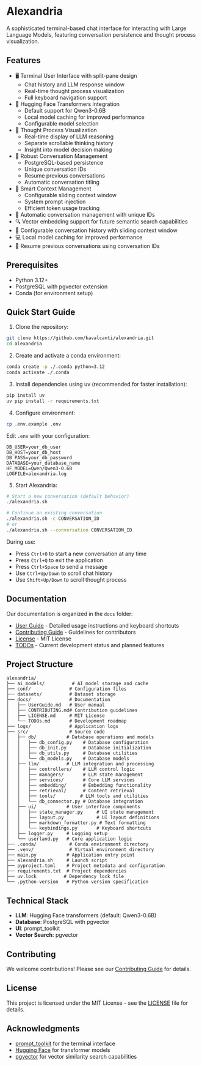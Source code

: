# Alexandria

A sophisticated terminal-based chat interface for interacting with Large Language Models, featuring conversation persistence and thought process visualization.

## Features

- 🖥️ Terminal User Interface with split-pane design
  - Chat history and LLM response window
  - Real-time thought process visualization
  - Full keyboard navigation support
- 🤖 Hugging Face Transformers Integration
  - Default support for Qwen3-0.6B
  - Local model caching for improved performance
  - Configurable model selection
- 💭 Thought Process Visualization
  - Real-time display of LLM reasoning
  - Separate scrollable thinking history
  - Insight into model decision making
- 💾 Robust Conversation Management
  - PostgreSQL-based persistence
  - Unique conversation IDs
  - Resume previous conversations
  - Automatic conversation titling
- 📜 Smart Context Management
  - Configurable sliding context window
  - System prompt injection
  - Efficient token usage tracking
- 🔄 Automatic conversation management with unique IDs
- 🔍 Vector embedding support for future semantic search capabilities
- 📜 Configurable conversation history with sliding context window
- 💻 Local model caching for improved performance
- 🔄 Resume previous conversations using conversation IDs

## Prerequisites

- Python 3.12+
- PostgreSQL with pgvector extension
- Conda (for environment setup)

## Quick Start Guide

1. Clone the repository:
```bash
git clone https://github.com/kavalcanti/alexandria.git
cd alexandria
```

2. Create and activate a conda environment:
```bash
conda create -p ./.conda python=3.12
conda activate ./.conda
```

3. Install dependencies using uv (recommended for faster installation):
```bash
pip install uv
uv pip install -r requirements.txt
```

4. Configure environment:
```bash
cp .env.example .env
```

Edit `.env` with your configuration:
```
DB_USER=your_db_user
DB_HOST=your_db_host
DB_PASS=your_db_password
DATABASE=your_database_name
HF_MODEL=Qwen/Qwen3-0.6B
LOGFILE=alexandria.log
```

5. Start Alexandria:

```bash
# Start a new conversation (default behavior)
./alexandria.sh

# Continue an existing conversation
./alexandria.sh -c CONVERSATION_ID
# or
./alexandria.sh --conversation CONVERSATION_ID
```

During use:
- Press `Ctrl+O` to start a new conversation at any time
- Press `Ctrl+Q` to exit the application
- Press `Ctrl+Space` to send a message
- Use `Ctrl+Up/Down` to scroll chat history
- Use `Shift+Up/Down` to scroll thought process

## Documentation

Our documentation is organized in the `docs` folder:

- [User Guide](docs/UserGuide.md) - Detailed usage instructions and keyboard shortcuts
- [Contributing Guide](docs/CONTRIBUTING.md) - Guidelines for contributors
- [License](docs/LICENSE.md) - MIT License
- [TODOs](docs/TODOs.md) - Current development status and planned features

## Project Structure

```
alexandria/
├── ai_models/          # AI model storage and cache
├── conf/              # Configuration files
├── datasets/          # Dataset storage
├── docs/              # Documentation
│   ├── UserGuide.md   # User manual
│   ├── CONTRIBUTING.md# Contribution guidelines
│   ├── LICENSE.md     # MIT License
│   └── TODOs.md       # Development roadmap
├── logs/              # Application logs
├── src/               # Source code
│   ├── db/           # Database operations and models
│   │   ├── db_config.py    # Database configuration
│   │   ├── db_init.py      # Database initialization
│   │   ├── db_utils.py     # Database utilities
│   │   └── db_models.py    # Database models
│   ├── llm/          # LLM integration and processing
│   │   ├── controllers/    # LLM control logic
│   │   ├── managers/       # LLM state management
│   │   ├── services/       # Core LLM services
│   │   ├── embedding/      # Embedding functionality
│   │   ├── retrieval/      # Content retrieval
│   │   ├── tools/         # LLM tools and utilities
│   │   └── db_connector.py # Database integration
│   ├── ui/           # User interface components
│   │   ├── state_manager.py     # UI state management
│   │   ├── layout.py            # UI layout definitions
│   │   ├── markdown_formatter.py # Text formatting
│   │   └── keybindings.py       # Keyboard shortcuts
│   ├── logger.py     # Logging setup
│   └── userland.py   # Core application logic
├── .conda/            # Conda environment directory
├── .venv/             # Virtual environment directory
├── main.py           # Application entry point
├── alexandria.sh     # Launch script
├── pyproject.toml    # Project metadata and configuration
├── requirements.txt  # Project dependencies
├── uv.lock          # Dependency lock file
└── .python-version   # Python version specification
```

## Technical Stack

- **LLM**: Hugging Face transformers (default: Qwen3-0.6B)
- **Database**: PostgreSQL with pgvector
- **UI**: prompt_toolkit
- **Vector Search**: pgvector

## Contributing

We welcome contributions! Please see our [Contributing Guide](docs/CONTRIBUTING.md) for details.

## License

This project is licensed under the MIT License - see the [LICENSE](docs/LICENSE.md) file for details.

## Acknowledgments

- [prompt_toolkit](https://github.com/prompt-toolkit/python-prompt-toolkit) for the terminal interface
- [Hugging Face](https://huggingface.co/) for transformer models
- [pgvector](https://github.com/pgvector/pgvector) for vector similarity search capabilities